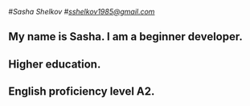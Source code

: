 #*Sasha Shelkov*
#*sshelkov1985@gmail.com*
## My name is Sasha. I am a beginner developer.
## Higher education.
## English proficiency level A2.
